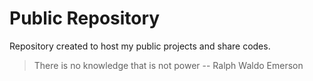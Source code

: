 # Public Repository
Repository created to host my public projects and share codes.

>There is no knowledge that is not power
-- Ralph Waldo Emerson
